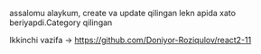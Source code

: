assalomu alaykum,
create va update qilingan lekn apida xato beriyapdi.Category qilingan

Ikkinchi vazifa -> https://github.com/Doniyor-Roziqulov/react2-11
